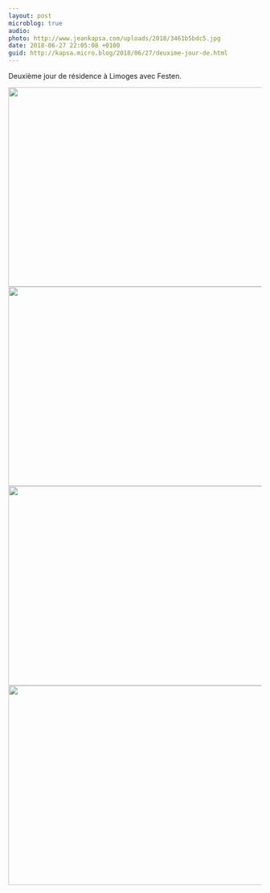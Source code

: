 ```yaml
---
layout: post
microblog: true
audio: 
photo: http://www.jeankapsa.com/uploads/2018/3461b5bdc5.jpg
date: 2018-06-27 22:05:08 +0100
guid: http://kapsa.micro.blog/2018/06/27/deuxime-jour-de.html
---
```

Deuxième jour de résidence à Limoges avec Festen.

<img src="http://www.jeankapsa.com/uploads/2018/0a3cb770ae.jpg" width="600" height="397" /><img src="http://www.jeankapsa.com/uploads/2018/e0849422e3.jpg" width="600" height="397" /><img src="http://www.jeankapsa.com/uploads/2018/0102806b64.jpg" width="600" height="397" /><img src="http://www.jeankapsa.com/uploads/2018/3461b5bdc5.jpg" width="600" height="397" />
